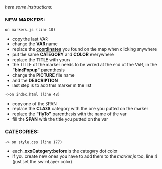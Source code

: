 *here some instructions:*

### NEW MARKERS:
`on markers.js (line 10)`
- copy the last VAR
- change the **VAR** name
- replace the **[coordinates](https://map.extrapractice.space)** you found on the map when clicking anywhere
- put the same **CATEGORY** and **COLOR** everywhere
- replace the **TITLE** with yours
- the TITLE of the marker needs to be writed at the end of the VAR, in the **"bindPopup"** parenthesis
- change the **PICTURE** file name
- and the **DESCRIPTION**
- last step is to add this marker in the list

`->on index.html (line 48)`
- copy one of the SPAN
- replace the **CLASS** category with the one you putted on the marker
- replace the **"flyTo"** parenthesis with the name of the var
- fill the **SPAN** with the title you putted on the var

### CATEGORIES:
`-> on style.css (line 177)`
- each **.xxxCategory:before** is the category dot color
- if you create new ones you have to add them to the *marker.js* too, line 4 (just set the swimLayer color)
